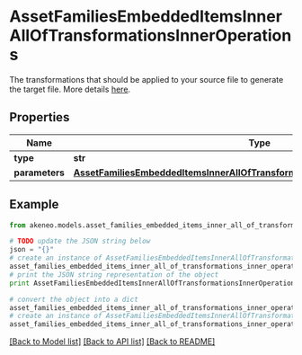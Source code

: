 # AssetFamiliesEmbeddedItemsInnerAllOfTransformationsInnerOperations

The transformations that should be applied to your source file to generate the target file. More details <a href='/concepts/asset-manager.html#transformation-operations'>here</a>.

## Properties
Name | Type | Description | Notes
------------ | ------------- | ------------- | -------------
**type** | **str** |  | [optional] 
**parameters** | [**AssetFamiliesEmbeddedItemsInnerAllOfTransformationsInnerOperationsParameters**](AssetFamiliesEmbeddedItemsInnerAllOfTransformationsInnerOperationsParameters.md) |  | [optional] 

## Example

```python
from akeneo.models.asset_families_embedded_items_inner_all_of_transformations_inner_operations import AssetFamiliesEmbeddedItemsInnerAllOfTransformationsInnerOperations

# TODO update the JSON string below
json = "{}"
# create an instance of AssetFamiliesEmbeddedItemsInnerAllOfTransformationsInnerOperations from a JSON string
asset_families_embedded_items_inner_all_of_transformations_inner_operations_instance = AssetFamiliesEmbeddedItemsInnerAllOfTransformationsInnerOperations.from_json(json)
# print the JSON string representation of the object
print AssetFamiliesEmbeddedItemsInnerAllOfTransformationsInnerOperations.to_json()

# convert the object into a dict
asset_families_embedded_items_inner_all_of_transformations_inner_operations_dict = asset_families_embedded_items_inner_all_of_transformations_inner_operations_instance.to_dict()
# create an instance of AssetFamiliesEmbeddedItemsInnerAllOfTransformationsInnerOperations from a dict
asset_families_embedded_items_inner_all_of_transformations_inner_operations_form_dict = asset_families_embedded_items_inner_all_of_transformations_inner_operations.from_dict(asset_families_embedded_items_inner_all_of_transformations_inner_operations_dict)
```
[[Back to Model list]](../README.md#documentation-for-models) [[Back to API list]](../README.md#documentation-for-api-endpoints) [[Back to README]](../README.md)


